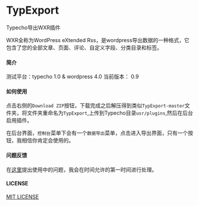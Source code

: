 TypExport
=========

Typecho导出WXR插件

WXR全称为WordPress eXtended Rss，是wordpress导出数据的一种格式，它包含了您的全部文章、页面、评论、自定义字段、分类目录和标签。

#### 简介

测试平台：typecho 1.0 & wordpress 4.0
当前版本： 0.9

#### 如何使用

点击右侧的`Download ZIP`按钮，下载完成之后解压得到类似`TypExport-master`文件夹，将文件夹重命名为`TypExport`,上传到Typecho目录`usr/plugins`,然后在后台启用插件。

在后台界面，`控制台`菜单下会有一个`数据导出`菜单，点击进入导出界面，只有一个按钮，我相信你肯定会使用的。

#### 问题反馈

在[这里](https://github.com/panxianhai/TypExport/issues)提出使用中的问题，我会在时间允许的第一时间进行处理。

#### LICENSE

[MIT LICENSE](https://github.com/panxianhai/TypExport/blob/master/LICENSE)


